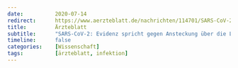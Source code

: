 ```yaml
---
date:          2020-07-14
redirect:      https://www.aerzteblatt.de/nachrichten/114701/SARS-CoV-2-Evidenz-spricht-gegen-Ansteckung-ueber-die-Luft
title:         Ärzteblatt
subtitle:      "SARS-CoV-2: Evidenz spricht gegen Ansteckung über die Luft"
timeline:      false
categories:    [Wissenschaft]
tags:          [ärzteblatt, infektion]
---
```

